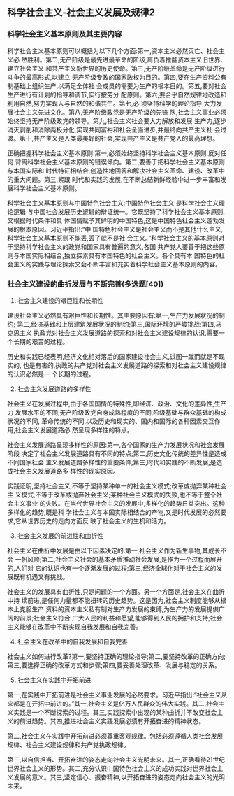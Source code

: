 ## 科学社会主义-社会主义发展及规律2

### 科学社会主义基本原则及其主要内容

科学社会主义基本原则可以概括为以下几个方面:第一,资本主义必然灭亡、社会主义必
然胜利。第二,无产阶级是最先进最革命的阶级,肩负着推翻资本主义旧世界、建立社会主义
和共产主义新世界的历史使命。第三,无产阶级革命是无产阶级进行斗争的最高形式,以建立
无产阶级专政的国家政权为目的。第四,要在生产资料公有制基础上组织生产,以满足全体社
会成员的需要为生产的根本目的。第五,要对社会生产进行有计划的指导和调节,实行按劳分
配原则。第六,要合乎自然规律地改造和利用自然,努力实现人与自然的和谐共生。第七,必
须坚持科学的理论指导,大力发展社会主义先进文化。第八,无产阶级政党是无产阶级的先锋
队,社会主义事业必须始终坚持无产阶级政党的领导。第九,社会主义社会要大力解放和发展
生产力,逐步消灭剥削和消除两极分化,实现共同富裕和社会全面进步,并最终向共产主义社
会过渡。第十,共产主义是人类最美好的社会,实现共产主义是共产党人的最高理想。

正确把握科学社会主义基本原则:第一,必须始终坚持科学社会主义基本原则,反对任何
背离科学社会主义基本原则的错误倾向。第二,要善于把科学社会主义基本原则与本国实际和
时代特征相结合,创造性地回答和解决社会主义革命、建设、改革中的重大问题。第三,紧跟
时代和实践的发展,在不断总结新鲜经验中进一步丰富和发展科学社会主义基本原则。

科学社会主义基本原则与中国特色社会主义:中国特色社会主义,是科学社会主义理论逻辑
与中国社会发展历史逻辑的辩证统一。它既坚持了科学社会主义基本原则,又根据时代条件和具
体国情赋予其鲜明的中国特色,这是中国特色社会主义蓬勃发展的根本原因。习近平指出:“中
国特色社会主义是社会主义而不是其他什么主义,科学社会主义基本原则不能丢,丢了就不是社
会主义。”科学社会主义的基本原则对于坚持科学社会主义的政党和国家具有普遍的意义,各国
共产党人要善于把这些原则与本国实际相结合,独立探索具有本国特色的社会主义。各个具有本
国特色的社会主义的实践与理论探索又会不断丰富和充实着科学社会主义基本原则的内容。

### 社会主义建设的曲折发展与不断完善(多选题[40])

1. 社会主义建设的艰巨性和长期性

建设社会主义必然具有艰巨性和长期性。其主要原因有:第一,生产力发展状况的制约;
第二,经济基础和上层建筑发展状况的制约;第三,国际环境的严峻挑战;第四,马克思主义
执政党对社会主义发展道路的探索和对社会主义建设规律的认识,需要一个长期的艰苦的过程。

历史和实践已经表明,经济文化相对落后的国家建设社会主义,试图一蹴而就是不现实的,
也是有害的,执政的共产党对社会主义发展道路的探索和对社会主义建设规律的认识必然是一
个长期的过程。

2. 社会主义发展道路的多样性

社会主义在发展过程中,由于各国国情的特殊性,即经济、政治、文化的差异性,生产力
发展水平的不同,无产阶级政党自身成熟程度的不同,阶级基础与群众基础的构成状况的不同,
革命传统的不同,以及历史和现实的、国内和国际的各种因素交互作用,社会主义发展道路必
然呈现多样性的特点。

社会主义发展道路呈现多样性的原因:第一,各个国家的生产力发展状况和社会发展阶段
决定了社会主义发展道路具有不同的特点;第二,历史文化传统的差异性是造成不同国家社会
主义发展道路多样性的重要条件;第三,时代和实践的不断发展,是造成社会主义发展道路多
样性的现实原因。

实践证明,坚持社会主义,不等于坚持某种单一的社会主义模式;改革或抛弃某种社会主
义模式,不等于改革或抛弃社会主义;某种社会主义模式的失败,也不等于整个社会主义事业
的失败。在当代世界社会主义的发展中,多样化的趋势日益突出。这种多样化的趋势,既是科
学社会主义与本国实际相结合的产物,又是时代发展的必然要求,它从世界历史的走向方面反
映了社会主义的生机和活力。

3. 社会主义发展的前进性和曲折性

社会主义在曲折中发展是由以下因素决定的:第一,社会主义作为新生事物,其成长不会
一帆风顺;第二,社会主义社会的基本矛盾推动社会发展,是作为一个过程而展开的,人们对
它的认识也有一个逐渐发展的过程;第三,经济全球化对于社会主义的发展既有机遇又有挑战。

社会主义的发展具有曲折性,只是问题的一个方面。另一个方面是,社会主义在曲折中持
续前进,是任何力量都不能扭转的历史趋势。这是因为,社会主义制度能够从根本上克服生产
资料的资本主义私有制对生产力发展的束缚,为生产力的发展提供广阔的前景;社会主义符合
广大人民的利益和愿望,能够得到人民的拥护和支持;社会主义能够在改革中不断实现自我发展和自我完善。

4. 社会主义在改革中的自我发展和自我完善

社会主义如何进行改革?第一,要坚持正确的理论指导;第二,要坚持改革的正确方向;
第三,要选择正确的改革方式和步骤;第四,要妥善处理改革、发展与稳定的关系。

5. 社会主义在实践中开拓前进

第一,在实践中开拓前进是社会主义事业发展的必然要求。习近平指出:“社会主义从来都是在开拓中前进的。”其一,社会主义是亿万人民群众的伟大实践。其二,社会主义实践是一个不断探索的过程。其三,实践探索中出现的某种曲折并不改变社会主义的前进趋势。其四,推进社会主义实践发展必须有开拓奋进的精神状态。

第二,社会主义在实践中开拓前进必须尊重客观规律。包括必须遵循人类社会发展规律、社会主义建设规律和共产党执政规律。

第三,以自信担当、开拓奋进的姿态走向社会主义光明未来。其一,正确看待21世纪世界社会主义的形势。其二,充分认识中国特色社会主义的成功实践对世界社会主义发展的意义。其三,坚定信心、振奋精神,以开拓奋进的姿态走向社会主义的光明未来。
